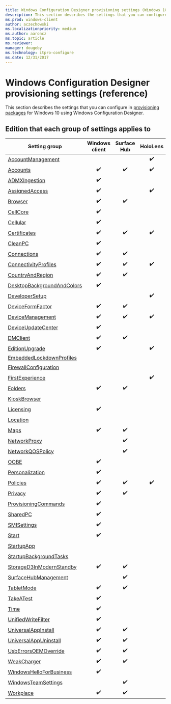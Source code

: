 ```yaml
---
title: Windows Configuration Designer provisioning settings (Windows 10)
description: This section describes the settings that you can configure in provisioning packages for Windows 10 using Windows Configuration Designer.
ms.prod: windows-client
author: aczechowski
ms.localizationpriority: medium
ms.author: aaroncz
ms.topic: article
ms.reviewer: 
manager: dougeby
ms.technology: itpro-configure
ms.date: 12/31/2017
---
```


# Windows Configuration Designer provisioning settings (reference)

This section describes the settings that you can configure in [provisioning packages](../provisioning-packages/provisioning-packages.md) for Windows 10 using Windows Configuration Designer. 

## Edition that each group of settings applies to

| Setting group | Windows client | Surface Hub | HoloLens | IoT Core |
| --- | :---: | :---: | :---: | :---: | 
| [AccountManagement](wcd-accountmanagement.md) |  |  | ✔️ |  |
| [Accounts](wcd-accounts.md) | ✔️ | ✔️ | ✔️ | ✔️ |
| [ADMXIngestion](wcd-admxingestion.md) | ✔️ | | | |
| [AssignedAccess](wcd-assignedaccess.md) | ✔️ | | ✔️ | |
| [Browser](wcd-browser.md) | ✔️ | ✔️ |  |  |
| [CellCore](wcd-cellcore.md) | ✔️ | | | |
| [Cellular](wcd-cellular.md) | ✔️ | |  |  |
| [Certificates](wcd-certificates.md) | ✔️ | ✔️ | ✔️ | ✔️ |
| [CleanPC](wcd-cleanpc.md) | ✔️ |  |  |  |
| [Connections](wcd-connections.md) | ✔️ | ✔️ |  |  |
| [ConnectivityProfiles](wcd-connectivityprofiles.md) | ✔️ | ✔️ | ✔️ |  |
| [CountryAndRegion](wcd-countryandregion.md) | ✔️ | ✔️ |  |  |
| [DesktopBackgroundAndColors](wcd-desktopbackgroundandcolors.md) | ✔️ | |  |  |
| [DeveloperSetup](wcd-developersetup.md) |  |  | ✔️ |  |
| [DeviceFormFactor](wcd-deviceformfactor.md) |  ✔️ | ✔️ |  |  |
| [DeviceManagement](wcd-devicemanagement.md) |  ✔️ | ✔️ | ✔️ |  |
| [DeviceUpdateCenter](wcd-deviceupdatecenter.md) | ✔️ |  |  |  |
| [DMClient](wcd-dmclient.md) | ✔️ | ✔️ |  | ✔️ |
| [EditionUpgrade](wcd-editionupgrade.md) | ✔️ |  | ✔️ |  |
| [EmbeddedLockdownProfiles](https://support.microsoft.com/windows/windows-10-mobile-end-of-support-faq-8c2dd1cf-a571-00f0-0881-bb83926d05c5) |  |  |  |  |
| [FirewallConfiguration](wcd-firewallconfiguration.md) |  |  |  | ✔️ |
| [FirstExperience](wcd-firstexperience.md) |  |  | ✔️ |  |
| [Folders](wcd-folders.md) |✔️ | ✔️ |  |  |
| [KioskBrowser](wcd-kioskbrowser.md) |  |  |  | ✔️ |
| [Licensing](wcd-licensing.md) | ✔️ |  |  |  |
| [Location](wcd-location.md) |  |  |  | ✔️ |
| [Maps](wcd-maps.md) |✔️ | ✔️ |  |  |
| [NetworkProxy](wcd-networkproxy.md) |  | ✔️ |  |  |
| [NetworkQOSPolicy](wcd-networkqospolicy.md) |  | ✔️ |  |  |
| [OOBE](wcd-oobe.md) | ✔️ |  |  |  |
| [Personalization](wcd-personalization.md) | ✔️ |  |  |  | 
| [Policies](wcd-policies.md) | ✔️ | ✔️ | ✔️ | ✔️ |
| [Privacy](wcd-folders.md) |✔️ | ✔️ |  | ✔️ |
| [ProvisioningCommands](wcd-provisioningcommands.md) | ✔️ |  |  |  |
| [SharedPC](wcd-sharedpc.md) | ✔️ |  |  |  |
| [SMISettings](wcd-smisettings.md) | ✔️ |  |  |  |
| [Start](wcd-start.md) | ✔️ |  |  |  |
| [StartupApp](wcd-startupapp.md) |  |  |  | ✔️ |
| [StartupBackgroundTasks](wcd-startupbackgroundtasks.md) |  |  |  | ✔️ |
| [StorageD3InModernStandby](wcd-storaged3inmodernstandby.md) |✔️ | ✔️ |  | ✔️ |
| [SurfaceHubManagement](wcd-surfacehubmanagement.md) |  |  ✔️  |  |  |
| [TabletMode](wcd-tabletmode.md) |✔️ | ✔️ |  |  |
| [TakeATest](wcd-takeatest.md) | ✔️ |  |  |  |
| [Time](wcd-time.md) | ✔️ |  |  |  |
| [UnifiedWriteFilter](wcd-unifiedwritefilter.md) | ✔️ |  |  | ✔️ |
| [UniversalAppInstall](wcd-universalappinstall.md) | ✔️ | ✔️ |  | ✔️ |
| [UniversalAppUninstall](wcd-universalappuninstall.md) | ✔️ | ✔️ |  | ✔️ |
| [UsbErrorsOEMOverride](wcd-usberrorsoemoverride.md) | ✔️ | ✔️ |  |  |
| [WeakCharger](wcd-weakcharger.md) |✔️ | ✔️ |  |  |
| [WindowsHelloForBusiness](wcd-windowshelloforbusiness.md) | ✔️ |  |  |  |
| [WindowsTeamSettings](wcd-windowsteamsettings.md) |  | ✔️ |  |  |
| [Workplace](wcd-workplace.md) |✔️ | ✔️ |  | ✔️ |

